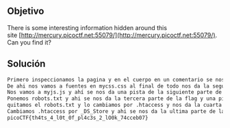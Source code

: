 ## Objetivo
There is some interesting information hidden around this site [http://mercury.picoctf.net:55079/](http://mercury.picoctf.net:55079/). Can you find it?
## Solución
```bash
Primero inspeccionamos la pagina y en el cuerpo en un comentario se nos da la primera parte de la flag.
De ahi nos vamos a fuentes en mycss.css al final de todo nos da la segunda parte de la flag.
Nos vamos a myjs.js y ahí se nos da una pista de la siguiente parte de la flag.
Ponemos robots.txt y ahi se nos da la tercera parte de la flag y una pista de donde esta la siguiente parte.
quitamos el robots.txt y lo cambiamos por .htaccess y nos da la cuarta parte de la flag y la pista de la ultima parte de la flag.
Cambiamos .htaccess por _DS_Store y ahi se nos da la ultima parte de la flag
picoCTF{th4ts_4_l0t_0f_pl4c3s_2_lO0k_74cceb07}
```